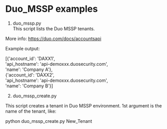 # Duo_MSSP examples

1. duo_mssp.py  
This script lists the Duo MSSP tenants.

More info:
https://duo.com/docs/accountsapi

Example output:

[{'account_id': 'DAXX1',  
  'api_hostname': 'api-demoxxx.duosecurity.com',  
  'name': 'Company A'},  
{'account_id': 'DAXX2',  
  'api_hostname': 'api-demoxxx.duosecurity.com',  
  'name': 'Company B'}]  

2. duo_mssp_create.py

This script creates a tenant in Duo MSSP environment.
1st argument is the name of the tenant, like:

python duo_mssp_create.py New_Tenant
